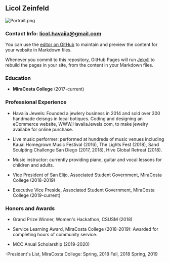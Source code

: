 ## Licol Zeinfeld

![Portrait.png](src)

### Contact Info: [licol.havaiia@gmail.com](url)


You can use the [editor on GitHub](https://github.com/LicolZeinfeld/Homework-4/edit/master/README.md) to maintain and preview the content for your website in Markdown files.

Whenever you commit to this repository, GitHub Pages will run [Jekyll](https://jekyllrb.com/) to rebuild the pages in your site, from the content in your Markdown files.

### Education

- **MiraCosta College** (2017-current)

### Professional Experience

- Havaiia Jewels:
Founded a jewlery business in 2014 and sold over 300 handmade deisngs in local botiques. Coding and designing an eCommerce website, WWW.HavaiiaJewels.com, to make jewelry availabe for online purchase.

- Live music performer: performed at hundreds of music venues including Kauai Homegrown Music Festival (2016), The Lights Fest (2018), Sand Sculpting Challenge San Diego (2017, 2018), Hive Global Retreat (2018).

- Music instructor: currently providing piano, guitar and vocal lessons for children and adults.

- Vice President of San Elijo, Associated Student Government, MiraCosta College (2018-2019)

- Executive Vice Preside, Associated Student Government, MiraCosta College (2019-current)


### Honors and Awards

- Grand Prize Winner, Women's Hackathon, CSUSM (2018)
 
- Service Learning Award, MiraCosta College (2018-2019): 
Awarded for completing hours of community service. 

- MCC Anual Scholarship (2019-2020)

-President's List, MiraCosta College:
Spring, 2018
Fall, 2018
Spring, 2019



